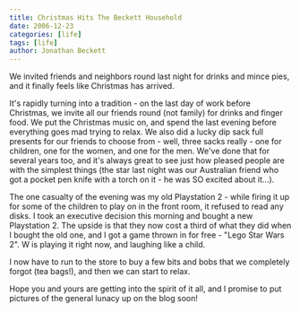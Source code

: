 ```yaml
---
title: Christmas Hits The Beckett Household
date: 2006-12-23
categories: [life]
tags: [life]
author: Jonathan Beckett
---
```


We invited friends and neighbors round last night for drinks and mince pies, and it finally feels like Christmas has arrived.

It's rapidly turning into a tradition - on the last day of work before Christmas, we invite all our friends round (not family) for drinks and finger food. We put the Christmas music on, and spend the last evening before everything goes mad trying to relax. We also did a lucky dip sack full presents for our friends to choose from - well, three sacks really - one for children, one for the women, and one for the men. We've done that for several years too, and it's always great to see just how pleased people are with the simplest things (the star last night was our Australian friend who got a pocket pen knife with a torch on it - he was SO excited about it...).

The one casualty of the evening was my old Playstation 2 - while firing it up for some of the children to play on in the front room, it refused to read any disks. I took an executive decision this morning and bought a new Playstation 2. The upside is that they now cost a third of what they did when I bought the old one, and I got a game thrown in for free - "Lego Star Wars 2". W is playing it right now, and laughing like a child.

I now have to run to the store to buy a few bits and bobs that we completely forgot (tea bags!), and then we can start to relax.

Hope you and yours are getting into the spirit of it all, and I promise to put pictures of the general lunacy up on the blog soon!